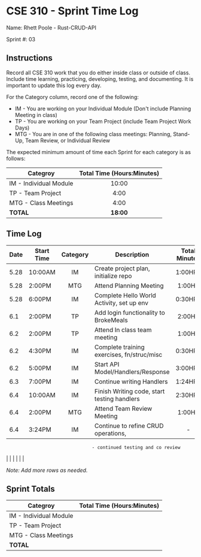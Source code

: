 # CSE 310 - Sprint Time Log

Name: Rhett Poole - Rust-CRUD-API

Sprint #: 03

## Instructions

Record all CSE 310 work that you do either inside class or outside of class.  Include time learning, practicing, developing, testing, and documenting.  It is important to update this log every day.

For the Category column, record one of the following:
* IM - You are working on your Individual Module (Don't include Planning Meeting in class)
* TP - You are working on your Team Project (include Team Project Work Days)
* MTG - You are in one of the following class meetings: Planning, Stand-Up, Team Review, or Individual Review

The expected minimum amount of time each Sprint for each category is as follows:

|Categroy                       |Total Time (Hours:Minutes)|
|-------------------------------|:------------------------:|
|IM - Individual Module         |          10:00           |
|TP - Team Project              |           4:00           |
|MTG - Class Meetings           |           4:00           |
|**TOTAL**                      |        **18:00**         |

## Time Log

|Date      |Start Time|Category|Description                                 |Total Minutes|
|----------|----------|:------:|--------------------------------------------|:-----------:|
|5.28      |10:00AM   |IM      |Create project plan, initialize repo        |1:00HR-      |
|5.28      |2:00PM    |MTG     |Attend Planning Meeting                     |1:00HR       |
|5.28      |6:00PM    |IM      |Complete Hello World Activity, set up env   |0:30HR-      |
|6.1       |2:00PM    |TP      |Add login functionality to BrokeMeals       |2:00HR       |
|6.2       |2:00PM    |TP      |Attend In class team meeting                |1:00HR       |
|6.2       |4:30PM    |IM      |Complete training exercises, fn/struc/misc  |0:30HR-      |
|6.2       |5:00PM    |IM      |Start API Model/Handlers/Response           |3:00HR-      |
|6.3       |7:00PM    |IM      |Continue writing Handlers                   |1:24HR-      |
|6.4       |10:00AM   |IM      |Finish Writing code, start testing handlers |2:30HR-      |
|6.4       |2:00PM    |MTG     |Attend Team Review Meeting                  |1:00HR       |
|6.4       |3:24PM    |IM      |Continue to refine CRUD operations,         |-             |
                                    - continued testing and co review       
|          |          |        |                                            |             |



_Note: Add more rows as needed._

## Sprint Totals

|Categroy                       |Total Time (Hours:Minutes)|
|-------------------------------|:------------------------:|
|IM - Individual Module         |                          |
|TP - Team Project              |                          |
|MTG - Class Meetings           |                          |
|**TOTAL**                      |                          |
